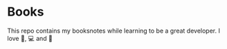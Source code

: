 # Books
This repo contains my booksnotes while learning to be a great developer.
I love 🚵, 💻  and 🛫
